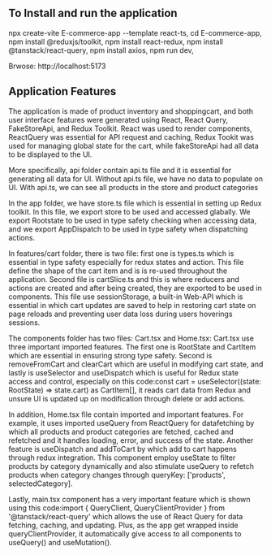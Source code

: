 
## To Install and run the application
npx create-vite E-commerce-app --template react-ts,
cd E-commerce-app,
npm install @reduxjs/toolkit,
npm install react-redux,
npm install @tanstack/react-query,
npm install axios,
npm run dev,

Brwose: http://localhost:5173

## Application Features

The application is made of product inventory and shoppingcart, and both user interface features were generated using React, React Query, FakeStoreApi, and Redux Toolkit. React was used to render components, ReactQuery was essential for API request and caching, Redux Tookit was used for managing global state for the cart, while fakeStoreApi had all data to be displayed to the UI.


More specifically, api folder contain api.ts file and it is essential for generating all data for UI. Without api.ts file, we have no data to populate on UI. With api.ts, we can see all products in the store and product categories

In the app folder, we have store.ts file which is essential in setting up Redux toolkit. In this file, we export store to be used and accessed glabally. We export Rootstate to be used in type safety checking when accessing data, and we export AppDispatch to be used in type safety when dispatching actions.

In features/cart folder, there is two file: first one is types.ts which is essential in type safety especially for redux states and action. This file define the shape of the cart item and is is re-used throughout the application.
Second file is cartSlice.ts and this is where reducers and actions are created and after being created, they are exported to be used in components. This file use sessionStorage, a built-in Web-API which is essential in which cart updates are saved to help in restoring cart state on page reloads and preventing user data loss during users hoverings sessions.

The components folder has two files: Cart.tsx and Home.tsx: Cart.tsx use three important imported  features. The first one is RootState and CartItem which are essential in ensuring strong type safety. Second is removeFromCart and clearCart which are useful in modifying cart state, and lastly is useSelector and useDispatch which is useful for Redux state access and control, especially on this code:const cart = useSelector((state: RootState) => state.cart) as CartItem[], it reads cart data from Redux and unsure UI is updated up on modification through delete or add actions.

In addition, Home.tsx file contain imported and important features. For example, it uses imported useQuery from ReactQuery for datafetching by which all products and product categories are fetched, cached and refetched and it handles loading, error, and success of the state. Another feature is useDispatch and addToCart by which add to cart happens through redux integration. This component employ useState to filter products by category dynamically and also stimulate useQuery to refetch products when category changes through queryKey: ['products', selectedCategory]. 

Lastly, main.tsx component has a very important feature which is shown using this code:import { QueryClient, QueryClientProvider } from '@tanstack/react-query' which allows the use of React Query for data fetching, caching, and updating. Plus, as the app get wrapped inside queryClientProvider, it automatically give access to all components to useQuery() and useMutation().

